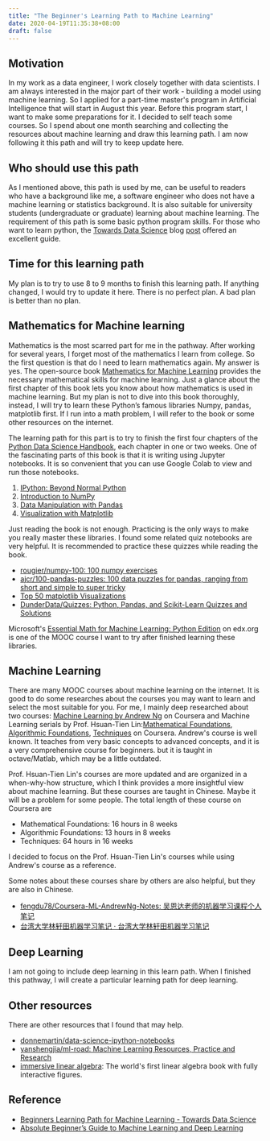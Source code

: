 ```yaml
---
title: "The Beginner's Learning Path to Machine Learning"
date: 2020-04-19T11:35:38+08:00
draft: false
---
```


## Motivation
In my work as a data engineer, I work closely together with data scientists. I am always interested in the major part of their work - building a model using machine learning. So I applied for a part-time master's program in Artificial Intelligence that will start in August this year. Before this program start, I want to make some preparations for it. I decided to self teach some courses. So I spend about one month searching and collecting the resources about machine learning and draw this learning path. I am now following it this path and will try to keep update here. 

## Who should use this path
As I mentioned above, this path is used by me, can be useful to readers who have a background like me, a software engineer who does not have a machine learning or statistics background.  It is also suitable for university students (undergraduate or graduate) learning about machine learning. The requirement of this path is some basic python program skills. For those who want to learn python, the [Towards Data Science](https://towardsdatascience.com) blog [post](https://towardsdatascience.com/beginners-learning-path-for-machine-learning-5a7fb90f751a) offered an excellent guide. 

## Time for this learning path
My plan is to try to use 8 to 9 months to finish this learning path. If anything changed, I would try to update it here. There is no perfect plan. A bad plan is better than no plan.


## Mathematics for Machine learning
Mathematics is the most scarred part for me in the pathway. After working for several years, I forget most of the mathematics I learn from college. So the first question is that do I need to learn mathematics again. My answer is yes. The open-source book [Mathematics for Machine Learning](https://mml-book.github.io/) provides the necessary mathematical skills for machine learning. Just a  glance about the first chapter of this book lets you know about how mathematics is used in machine learning. But my plan is not to dive into this book thoroughly, instead, I will try to learn these Python’s famous libraries Numpy, pandas, matplotlib first. If I run into a math problem, I will refer to the book or some other resources on the internet.

The learning path for this part is to try to finish the first four chapters of the [Python Data Science Handbook](https://github.com/jakevdp/PythonDataScienceHandbook), each chapter in one or two weeks. One of the fascinating parts of this book is that it is writing using Jupyter notebooks. It is so convenient that you can use Google Colab to view and run those notebooks.


1. [IPython: Beyond Normal Python](https://colab.research.google.com/github/jakevdp/PythonDataScienceHandbook/blob/master/notebooks/work/notebooks/01.00-IPython-Beyond-Normal-Python.ipynb)
2. [Introduction to NumPy](https://colab.research.google.com/github/jakevdp/PythonDataScienceHandbook/blob/master/notebooks/work/notebooks/02.00-Introduction-to-NumPy.ipynb)
3. [Data Manipulation with Pandas](https://colab.research.google.com/github/jakevdp/PythonDataScienceHandbook/blob/master/notebooks/work/notebooks/03.00-Introduction-to-Pandas.ipynb)
4. [Visualization with Matplotlib](https://colab.research.google.com/github/jakevdp/PythonDataScienceHandbook/blob/master/notebooks/work/notebooks/04.00-Introduction-To-Matplotlib.ipynb)

Just reading the book is not enough. Practicing is the only ways to make you really master these libraries. I found some related quiz notebooks are very helpful. It is recommended to practice these quizzes while reading the book. 

- [rougier/numpy-100: 100 numpy exercises](https://github.com/rougier/numpy-100)
- [ajcr/100-pandas-puzzles: 100 data puzzles for pandas, ranging from short and simple to super tricky](https://github.com/ajcr/100-pandas-puzzles)
- [Top 50 matplotlib Visualizations](https://www.machinelearningplus.com/plots/top-50-matplotlib-visualizations-the-master-plots-python/)
- [DunderData/Quizzes: Python, Pandas, and Scikit-Learn Quizzes and Solutions](https://github.com/DunderData/Quizzes)

Microsoft's [Essential Math for Machine Learning: Python Edition](https://www.edx.org/course/essential-math-for-machine-learning-python-edition-3) on edx.org is one of the MOOC course I want to try after finished learning these libraries.

## Machine Learning

There are many MOOC courses about machine learning on the internet. It is good to do some researches about the courses you may want to learn and select the most suitable for you. For me, I mainly deep researched about two courses: 
[Machine Learning by Andrew Ng](https://www.coursera.org/learn/machine-learning) on Coursera and Machine Learning serials by Prof. Hsuan-Tien Lin:[Mathematical Foundations](https://www.coursera.org/learn/ntumlone-mathematicalfoundations), [Algorithmic Foundations](https://www.coursera.org/learn/ntumlone-algorithmicfoundations), [Techniques](https://www.coursera.org/learn/machine-learning-techniques) on Coursera.
Andrew's course is well known. It teaches from very basic concepts to advanced concepts, and it is a very comprehensive course for beginners.
but it is taught in octave/Matlab, which may be a little outdated. 

Prof. Hsuan-Tien Lin's courses are more updated and are organized in a when-why-how structure, which I think provides a more insightful view about machine learning. But these courses are taught in Chinese. Maybe it will be a problem for some people. The total length of these course on Coursera are

- Mathematical Foundations: 16 hours in 8 weeks
- Algorithmic Foundations: 13 hours in 8 weeks
- Techniques: 64 hours in 16 weeks

I decided to focus on the Prof. Hsuan-Tien Lin's courses while using Andrew's course as a reference.

Some notes about these courses share by others are also helpful, but they are also in Chinese.

- [fengdu78/Coursera-ML-AndrewNg-Notes: 吴恩达老师的机器学习课程个人笔记](https://github.com/fengdu78/Coursera-ML-AndrewNg-Notes)
- [台湾大学林轩田机器学习笔记 · 台湾大学林轩田机器学习笔记](https://wizardforcel.gitbooks.io/ntu-hsuantienlin-ml/content/)


## Deep Learning
I am not going to include deep learning in this learn path. When I finished this pathway, I will create a particular learning path for deep learning.


## Other resources
There are other resources that I found that may help.

- [donnemartin/data-science-ipython-notebooks](https://github.com/donnemartin/data-science-ipython-notebooks)
- [yanshengjia/ml-road: Machine Learning Resources, Practice and Research](https://github.com/yanshengjia/ml-road)
- [immersive linear algebra](http://immersivemath.com/ila/index.html): The world's first linear algebra book with fully interactive figures.


## Reference
- [Beginners Learning Path for Machine Learning - Towards Data Science](https://towardsdatascience.com/beginners-learning-path-for-machine-learning-5a7fb90f751a)
- [Absolute Beginner’s Guide to Machine Learning and Deep Learning](https://medium.com/@youngladesh/absolute-beginners-guide-to-machine-learning-and-deep-learning-7fa032944047)
